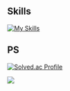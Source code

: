 ## Skills
[![My Skills](https://skillicons.dev/icons?i=java,spring,mysql)](https://skillicons.dev)

## PS
<!--
**kimdongjoon-web/kimdongjoon-web** is a ✨ _special_ ✨ repository because its `README.md` (this file) appears on your GitHub profile.

Here are some ideas to get you started:

- 🔭 I’m currently working on ...
- 🌱 Java level 1... improving...
- 👯 Spring level 0... improving...
- 🤔 MySQL level 0... improving...
- 💬 Ask me about ...
- 📫 How to reach me: ...
- 😄 Pronouns: ...
- ⚡ Fun fact: ...
-->
[![Solved.ac Profile](http://mazassumnida.wtf/api/v2/generate_badge?boj=whitecolor)](https://solved.ac/whitecolor/) 

<img src="http://mazandi.herokuapp.com/api?handle=whitecolor&theme=dark"/>


